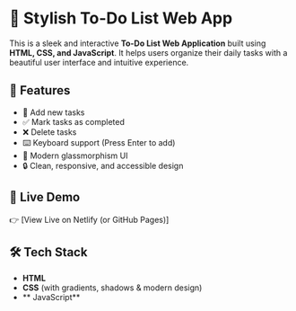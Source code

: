 

# 📝 Stylish To-Do List Web App

This is a sleek and interactive **To-Do List Web Application** built using **HTML, CSS, and JavaScript**. It helps users organize their daily tasks with a beautiful user interface and intuitive experience.

## 🚀 Features

- 📌 Add new tasks
- ✅ Mark tasks as completed
- ❌ Delete tasks
- ⌨️ Keyboard support (Press Enter to add)
- 🎨 Modern glassmorphism UI
- 🔒 Clean, responsive, and accessible design


## 🔗 Live Demo

👉 [View Live on Netlify (or GitHub Pages)]
  
<!-- Replace with your actual deployed link if hosted -->

## 🛠️ Tech Stack

- **HTML**
- **CSS** (with gradients, shadows & modern design)
- ** JavaScript**


